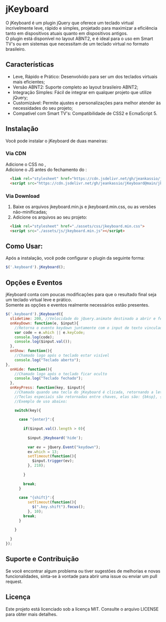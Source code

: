 # jKeyboard
O jKeyboard é um plugin jQuery que oferece um teclado virtual incrivelmente leve, rápido e simples, projetado para maximizar a eficiência tanto em dispositivos atuais quanto em dispositivos antigos.  
O plugin está disponível no layout ABNT2, e é ideal para o uso em Smart TV's ou em sistemas que necessitam de um teclado virtual no formato brasileiro.

## Características
* Leve, Rápido e Prático: Desenvolvido para ser um dos teclados virtuais mais eficientes;
* Versão ABNT2: Suporte completo ao layout brasileiro ABNT2;
* Integração Simples: Fácil de integrar em qualquer projeto que utilize jQuery;
* Customizável: Permite ajustes e personalizações para melhor atender às necessidades do seu projeto;
* Compatível com Smart TV's: Compatibilidade de CSS2 e EcmaScript 5.

## Instalação
Você pode instalar o jKeyboard de duas maneiras:

### Via CDN
Adicione o CSS no <head>,  
Adicione o JS antes do fechamento do <body>:
```html
  <link rel="stylesheet" href="https://cdn.jsdelivr.net/gh/jeankassio/jKeyboard@main/jkeyboard.min.css">
  <script src="https://cdn.jsdelivr.net/gh/jeankassio/jKeyboard@main/jkeyboard.min.js"></script>
```

### Via Download
1. Baixe os arquivos jkeyboard.min.js e jkeyboard.min.css, ou as versões não-minificadas;
2. Adicione os arquivos ao seu projeto:

```html
  <link rel="stylesheet" href="./assets/css/jkeyboard.min.css">
  <script src="./assets/js/jkeyboard.min.js"></script>
```

## Como Usar:
Após a instalação, você pode configurar o plugin da seguinte forma:
```js
$('.keyboard').jKeyboard();
```

## Opções e Eventos
jKeyboard conta com poucas modificações para que o resultado final seja um teclado virtual leve e prático.  
Somente as opções e eventos realmente necessários estão presentes.  
```js
$('.keyboard').jKeyboard({
  slidetime: 200, //Velocidade do jQuery.animate destinado a abrir e fechar o teclado
  onKeyDown: function(e, $input){
    //Retorna o evento keydown juntamente com o input de texto vinculado ao jKeyboard no momento da chamada.
    var code = e.which || e.keyCode;
    console.log(code);
    console.log($input.val());
  },
  onShow: function(){
    //Chamado logo após o teclado estar visível
    console.log("Teclado aberto");
},
  onHide: function(){
    //Chamado logo após o teclado ficar oculto
    console.log("Teclado fechado");
  },
  onKeyPress: function(key, $input){
    //Chamado quando uma tecla do jKeyboard é clicada, retornando a letra e o input vinculado ao jKeyboard no momento.
    //Teclas especiaís são retornadas entre chaves, elas são: {bksp}, {tab}, {enter}, {shift}, {space}, {accept}, {cancel}.
    //Exemplo de uso abaixo:

    switch(key){
			
      case "{enter}":{
					
        if($input.val().length > 0){
						
          $input.jKeyboard('hide');
						
          var ev = jQuery.Event("keydown");
          ev.which = 13;
          setTimeout(function(){
            $input.trigger(ev);
          }, 210);
						
        }
					
        break;
      }
			
      case "{shift}":{
          setTimeout(function(){
            $(".key.shift").focus();
          }, 10);
        break;
      }
			
    }
		
  }
});
```

## Suporte e Contribuição
Se você encontrar algum problema ou tiver sugestões de melhorias e novas funcionalidades, sinta-se à vontade para abrir uma issue ou enviar um pull request.

## Licença
Este projeto está licenciado sob a licença MIT. Consulte o arquivo LICENSE para obter mais detalhes.
